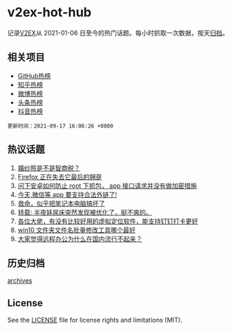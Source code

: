 # v2ex-hot-hub

 记录[V2EX](https://www.v2ex.com/)从 2021-01-06 日至今的热门话题。每小时抓取一次数据，按天[归档](archives)。
 
 ## 相关项目

- [GitHub热榜](https://github.com/snaildev/github-hot-hub)
- [知乎热榜](https://github.com/snaildev/zhihu-hot-hub)
- [微博热榜](https://github.com/snaildev/weibo-hot-hub)
- [头条热榜](https://github.com/snaildev/toutiao-hot-hub)
- [抖音热榜](https://github.com/snaildev/douyin-hot-hub)


 `更新时间：2021-09-17 16:06:26 +0800`

## 热议话题

1. [婚纱照是不是智商税？](https://www.v2ex.com/t/802367)
1. [Firefox 正在失去它最后的拥趸](https://www.v2ex.com/t/802450)
1. [问下安卓如何防止 root 下抓包， app 接口请求并没有做加密措施](https://www.v2ex.com/t/802359)
1. [今天,微信等 app 要支持合法外链了!](https://www.v2ex.com/t/802447)
1. [救命，似乎把笔记本电脑搞坏了](https://www.v2ex.com/t/802412)
1. [转载: 半夜娃尿床突然发现被优化了，挺不爽的。](https://www.v2ex.com/t/802488)
1. [各位大佬，有没有比较好用的虚拟定位软件，能支持钉钉打卡更好](https://www.v2ex.com/t/802371)
1. [win10 文件夹文件名批量修改工具哪个最好](https://www.v2ex.com/t/802437)
1. [大家觉得远程办公为什么在国内流行不起来？](https://www.v2ex.com/t/802493)

## 历史归档

[archives](archives)

## License

See the [LICENSE](LICENSE) file for license rights and limitations (MIT).
